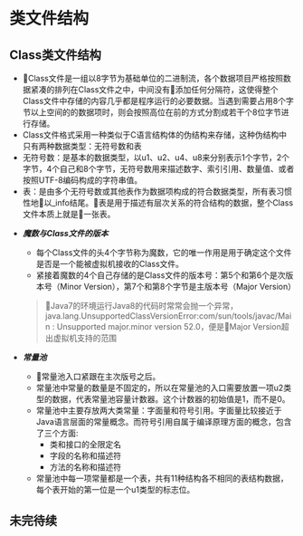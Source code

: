 # 类文件结构
## Class类文件结构
- Class文件是一组以8字节为基础单位的二进制流，各个数据项目严格按照数据紧凑的排列在Class文件之中，中间没有添加任何分隔符，这使得整个Class文件中存储的内容几乎都是程序运行的必要数据。当遇到需要占用8个字节以上空间的的数据项时，则会按照高位在前的方式分割成若干个8位字节进行存储。
- Class文件格式采用一种类似于C语言结构体的伪结构来存储，这种伪结构中只有两种数据类型：无符号数和表
- 无符号数：是基本的数据类型，以u1、u2、u4、u8来分别表示1个字节，2个字节，4个自己和8个字节，无符号数用来描述数字、索引引用、数量值、或者按照UTF-8编码构成的字符串值。
- 表：是由多个无符号数或其他表作为数据项构成的符合数据类型，所有表习惯性地以_info结尾。表是用于描述有层次关系的符合结构的数据，整个Class文件本质上就是一张表。
+ ***魔数与Class文件的版本***
  - 每个Class文件的头4个字节称为魔数，它的唯一作用是用于确定这个文件是否是一个能被虚拟机接收的Class文件。
  - 紧接着魔数的4个自己存储的是Class文件的版本号：第5个和第6个是次版本号（Minor Version），第7个和第8个字节是主版本号（Major Version）

  > Java7的环境运行Java8的代码时常常会抛一个异常，java.lang.UnsupportedClassVersionError:com/sun/tools/javac/Main : Unsupported major.minor version 52.0，便是Major Version超出虚拟机支持的范围

+ ***常量池***
  - 常量池入口紧跟在主次版号之后。
  - 常量池中常量的数量是不固定的，所以在常量池的入口需要放置一项u2类型的数据，代表常量池容量计数器。这个计数器的初始值是1，而不是0。
  - 常量池中主要存放两大类常量：字面量和符号引用。字面量比较接近于Java语言层面的常量概念。而符号引用自属于编译原理方面的概念，包含了三个方面:
    - 类和接口的全限定名
    - 字段的名称和描述符
    - 方法的名称和描述符
  - 常量池中每一项常量都是一个表，共有11种结构各不相同的表结构数据，每个表开始的第一位是一个u1类型的标志位。
## 未完待续

